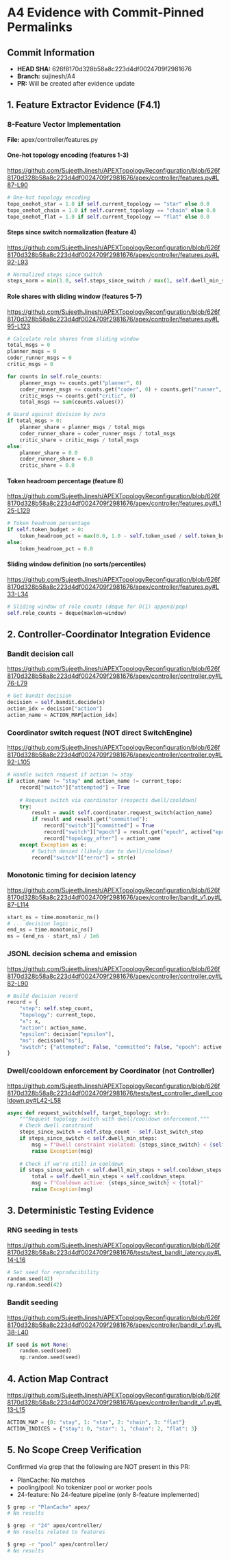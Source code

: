 # A4 Evidence with Commit-Pinned Permalinks

## Commit Information
- **HEAD SHA:** 626f8170d328b58a8c223d4df0024709f2981676
- **Branch:** sujinesh/A4
- **PR:** Will be created after evidence update

## 1. Feature Extractor Evidence (F4.1)

### 8-Feature Vector Implementation
**File:** apex/controller/features.py

#### One-hot topology encoding (features 1-3)
https://github.com/SujeethJinesh/APEXTopologyReconfiguration/blob/626f8170d328b58a8c223d4df0024709f2981676/apex/controller/features.py#L87-L90

```python
# One-hot topology encoding
topo_onehot_star = 1.0 if self.current_topology == "star" else 0.0
topo_onehot_chain = 1.0 if self.current_topology == "chain" else 0.0
topo_onehot_flat = 1.0 if self.current_topology == "flat" else 0.0
```

#### Steps since switch normalization (feature 4)
https://github.com/SujeethJinesh/APEXTopologyReconfiguration/blob/626f8170d328b58a8c223d4df0024709f2981676/apex/controller/features.py#L92-L93

```python
# Normalized steps since switch
steps_norm = min(1.0, self.steps_since_switch / max(1, self.dwell_min_steps))
```

#### Role shares with sliding window (features 5-7)
https://github.com/SujeethJinesh/APEXTopologyReconfiguration/blob/626f8170d328b58a8c223d4df0024709f2981676/apex/controller/features.py#L95-L123

```python
# Calculate role shares from sliding window
total_msgs = 0
planner_msgs = 0
coder_runner_msgs = 0
critic_msgs = 0

for counts in self.role_counts:
    planner_msgs += counts.get("planner", 0)
    coder_runner_msgs += counts.get("coder", 0) + counts.get("runner", 0)
    critic_msgs += counts.get("critic", 0)
    total_msgs += sum(counts.values())

# Guard against division by zero
if total_msgs > 0:
    planner_share = planner_msgs / total_msgs
    coder_runner_share = coder_runner_msgs / total_msgs
    critic_share = critic_msgs / total_msgs
else:
    planner_share = 0.0
    coder_runner_share = 0.0
    critic_share = 0.0
```

#### Token headroom percentage (feature 8)
https://github.com/SujeethJinesh/APEXTopologyReconfiguration/blob/626f8170d328b58a8c223d4df0024709f2981676/apex/controller/features.py#L125-L129

```python
# Token headroom percentage
if self.token_budget > 0:
    token_headroom_pct = max(0.0, 1.0 - self.token_used / self.token_budget)
else:
    token_headroom_pct = 0.0
```

#### Sliding window definition (no sorts/percentiles)
https://github.com/SujeethJinesh/APEXTopologyReconfiguration/blob/626f8170d328b58a8c223d4df0024709f2981676/apex/controller/features.py#L33-L34

```python
# Sliding window of role counts (deque for O(1) append/pop)
self.role_counts = deque(maxlen=window)
```

## 2. Controller-Coordinator Integration Evidence

### Bandit decision call
https://github.com/SujeethJinesh/APEXTopologyReconfiguration/blob/626f8170d328b58a8c223d4df0024709f2981676/apex/controller/controller.py#L76-L79

```python
# Get bandit decision
decision = self.bandit.decide(x)
action_idx = decision["action"]
action_name = ACTION_MAP[action_idx]
```

### Coordinator switch request (NOT direct SwitchEngine)
https://github.com/SujeethJinesh/APEXTopologyReconfiguration/blob/626f8170d328b58a8c223d4df0024709f2981676/apex/controller/controller.py#L92-L105

```python
# Handle switch request if action != stay
if action_name != "stay" and action_name != current_topo:
    record["switch"]["attempted"] = True
    
    # Request switch via coordinator (respects dwell/cooldown)
    try:
        result = await self.coordinator.request_switch(action_name)
        if result and result.get("committed"):
            record["switch"]["committed"] = True
            record["switch"]["epoch"] = result.get("epoch", active["epoch"] + 1)
            record["topology_after"] = action_name
    except Exception as e:
        # Switch denied (likely due to dwell/cooldown)
        record["switch"]["error"] = str(e)
```

### Monotonic timing for decision latency
https://github.com/SujeethJinesh/APEXTopologyReconfiguration/blob/626f8170d328b58a8c223d4df0024709f2981676/apex/controller/bandit_v1.py#L87-L114

```python
start_ns = time.monotonic_ns()
# ... decision logic ...
end_ns = time.monotonic_ns()
ms = (end_ns - start_ns) / 1e6
```

### JSONL decision schema and emission
https://github.com/SujeethJinesh/APEXTopologyReconfiguration/blob/626f8170d328b58a8c223d4df0024709f2981676/apex/controller/controller.py#L82-L90

```python
# Build decision record
record = {
    "step": self.step_count,
    "topology": current_topo,
    "x": x,
    "action": action_name,
    "epsilon": decision["epsilon"],
    "ms": decision["ms"],
    "switch": {"attempted": False, "committed": False, "epoch": active["epoch"]},
}
```

### Dwell/cooldown enforcement by Coordinator (not Controller)
https://github.com/SujeethJinesh/APEXTopologyReconfiguration/blob/626f8170d328b58a8c223d4df0024709f2981676/tests/test_controller_dwell_cooldown.py#L42-L58

```python
async def request_switch(self, target_topology: str):
    """Request topology switch with dwell/cooldown enforcement."""
    # Check dwell constraint
    steps_since_switch = self.step_count - self.last_switch_step
    if steps_since_switch < self.dwell_min_steps:
        msg = f"Dwell constraint violated: {steps_since_switch} < {self.dwell_min_steps}"
        raise Exception(msg)
    
    # Check if we're still in cooldown
    if steps_since_switch < self.dwell_min_steps + self.cooldown_steps:
        total = self.dwell_min_steps + self.cooldown_steps
        msg = f"Cooldown active: {steps_since_switch} < {total}"
        raise Exception(msg)
```

## 3. Deterministic Testing Evidence

### RNG seeding in tests
https://github.com/SujeethJinesh/APEXTopologyReconfiguration/blob/626f8170d328b58a8c223d4df0024709f2981676/tests/test_bandit_latency.py#L14-L16

```python
# Set seed for reproducibility
random.seed(42)
np.random.seed(42)
```

### Bandit seeding
https://github.com/SujeethJinesh/APEXTopologyReconfiguration/blob/626f8170d328b58a8c223d4df0024709f2981676/apex/controller/bandit_v1.py#L38-L40

```python
if seed is not None:
    random.seed(seed)
    np.random.seed(seed)
```

## 4. Action Map Contract
https://github.com/SujeethJinesh/APEXTopologyReconfiguration/blob/626f8170d328b58a8c223d4df0024709f2981676/apex/controller/bandit_v1.py#L13-L15

```python
ACTION_MAP = {0: "stay", 1: "star", 2: "chain", 3: "flat"}
ACTION_INDICES = {"stay": 0, "star": 1, "chain": 2, "flat": 3}
```

## 5. No Scope Creep Verification

Confirmed via grep that the following are NOT present in this PR:
- PlanCache: No matches
- pooling/pool: No tokenizer pool or worker pools
- 24-feature: No 24-feature pipeline (only 8-feature implemented)

```bash
$ grep -r "PlanCache" apex/
# No results

$ grep -r "24" apex/controller/
# No results related to features

$ grep -r "pool" apex/controller/
# No results
```